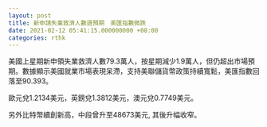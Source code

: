 ```yaml
---
layout: post
title: 新申請失業救濟人數遜預期　美匯指數微跌　
date: 2021-02-12 05:41:15.000000000 +08:00
categories: rthk
---
```


美國上星期新申領失業救濟人數79.3萬人，按星期減少1.9萬人，但仍超出市場預期。數據顯示美國就業市場表現呆滯，支持美聯儲貨幣政策持續寬鬆，美匯指數回落至90.393。

歐元兌1.2134美元，英鎊兌1.3812美元，澳元兌0.7749美元。

另外比特幣續創新高，中段曾升至48673美元, 其後升幅收窄。
